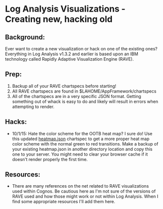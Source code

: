 # Log Analysis Visualizations - Creating new, hacking old

## Background:

Ever want to create a new visualization or hack on one of the existing ones?  Everything in Log Analysis v1.3.2 and earlier is based upon an IBM technology called Rapidly Adaptive Visualization Engine (RAVE).

## Prep:

1. Backup all of your RAVE chartspecs before starting!
2. All RAVE chartspecs are found in $LAHOME/AppFramework/chartspecs
3. All of the chartspecs are in a very specific JSON format.  Getting something out of whack is easy to do and likely will result in errors when attempting to render. 

## Hacks: 

* 10/1/15: Hate the color scheme for the OOTB heat map?  I sure do!  Use this updated [heatmap.json](https://github.com/IBM-ITOAdev/Log-Analysis-Visualizations/blob/master/heatmap.json) chartspec to get a more proper heat map color scheme with the normal green to red transitions.  Make a backup of your existing heatmap.json in another directory location and copy this one to your server.  You might need to clear your browser cache if it doesn't render properly the first time.


## Resources: 

* There are many references on the net related to RAVE visualizations used within Cognos.  Be cautious here as I'm not sure of the versions of RAVE used and how those might work or not within Log Analysis.  When I find some appropriate resources I'll add them here.